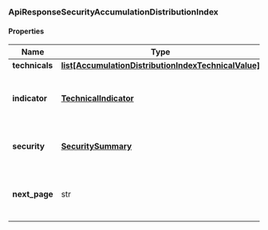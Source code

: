 

[//]: # (CLASS:ApiResponseSecurityAccumulationDistributionIndex)

[//]: # (KIND:object)

### ApiResponseSecurityAccumulationDistributionIndex

#### Properties

[//]: # (START_DEFINITION)

Name | Type | Description
------------ | ------------- | -------------
**technicals** | [**list[AccumulationDistributionIndexTechnicalValue]**](AccumulationDistributionIndexTechnicalValue.md) |  &nbsp;
**indicator** | [**TechnicalIndicator**](TechnicalIndicator.md) | The name and symbol of the technical indicator &nbsp;
**security** | [**SecuritySummary**](SecuritySummary.md) | The Security of the Stock Price &nbsp;
**next_page** | str | The token required to request the next page of the data &nbsp;

[//]: # (END_DEFINITION)


[//]: # (CONTAINED_CLASS:AccumulationDistributionIndexTechnicalValue)


[//]: # (CONTAINED_CLASS:TechnicalIndicator)


[//]: # (CONTAINED_CLASS:SecuritySummary)



